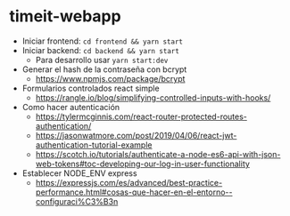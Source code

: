 # timeit-webapp

- Iniciar frontend: `cd frontend && yarn start`
- Iniciar backend: `cd backend && yarn start`
    - Para desarrollo usar `yarn start:dev`
- Generar el hash de la contraseña con bcrypt
    - https://www.npmjs.com/package/bcrypt
- Formularios controlados react simple
    - https://rangle.io/blog/simplifying-controlled-inputs-with-hooks/
- Como hacer autenticación
    - https://tylermcginnis.com/react-router-protected-routes-authentication/ 
    - https://jasonwatmore.com/post/2019/04/06/react-jwt-authentication-tutorial-example
    - https://scotch.io/tutorials/authenticate-a-node-es6-api-with-json-web-tokens#toc-developing-our-log-in-user-functionality
- Establecer NODE_ENV express
    - https://expressjs.com/es/advanced/best-practice-performance.html#cosas-que-hacer-en-el-entorno--configuraci%C3%B3n
